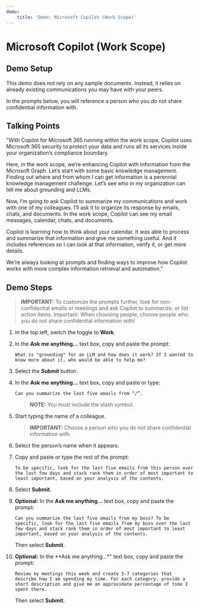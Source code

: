```yaml
---
demo:
    title: 'Demo: Microsoft Copilot (Work Scope)'
---
```


# Microsoft Copilot (Work Scope)

## Demo Setup

This demo does not rely on any sample documents. Instead, it relies on already existing communications you may have with your peers. 

In the prompts below, you will reference a person who you do not share confidential information with.

## Talking Points

"With Copilot for Microsoft 365 running within the work scope, Copilot uses Microsoft 365 security to protect your data and runs all its services inside your organization’s compliance boundary.

Here, in the work scope, we’re enhancing Copilot with information from the Microsoft Graph. Let’s start with some basic knowledge management. Finding out where and from whom I can get information is a perennial knowledge management challenge. Let’s see who in my organization can tell me about grounding and LLMs.

Now, I’m going to ask Copilot to summarize my communications and work with one of my colleagues. I’ll ask it to organize its response by emails, chats, and documents. In the work scope, Copilot can see my email messages, calendar, chats, and documents.

Copilot is learning how to think about your calendar. It was able to process and summarize that information and give me something useful. And it includes references so I can look at that information, verify it, or get more details.

We’re always looking at prompts and finding ways to improve how Copilot works with more complex information retrieval and automation."

## Demo Steps

> **IMPORTANT:** To customize the prompts further, look for non-confidential emails or meetings and ask Copilot to summarize, or list action items. Important: When choosing people, choose people who you do not share confidential information with!

1. In the top left, switch the toggle to **Work**.

1. In the **Ask me anything...** text box, copy and paste the prompt: 

    ```text
    What is "grounding" for an LLM and how does it work? If I wanted to know more about it, who would be able to help me?
    ```

1. Select the **Submit** button.

1. In the **Ask me anything...** text box, copy and paste or type: 

    ```text
    Can you summarize the last five emails from “/”.
    ```
    > **NOTE:** You must include the slash symbol.

1. Start typing the name of a colleague.

    > **IMPORTANT:** Choose a person who you do not share confidential information with.

1. Select the person’s name when it appears.
1. Copy and paste or type the rest of the prompt:

    ```text
    To be specific, look for the last five emails from this person over the last few days and stack rank them in order of most important to least important, based on your analysis of the contents.
    ```

1. Select **Submit**.

1. **Optional:** In the **Ask me anything...** text box, copy and paste the prompt:

    ```text
    Can you summarize the last five emails from my boss? To be specific, look for the last five emails from my boss over the last few days and stack rank them in order of most important to least important, based on your analysis of the contents.
    ```

    Then select **Submit**.

1. **Optional:** In the **Ask me anything...*" text box, copy and paste the prompt:

    ```text
    Review my meetings this week and create 5-7 categories that describe how I am spending my time. For each category, provide a short description and give me an approximate percentage of time I spent there.
    ```

    Then select **Submit**.
